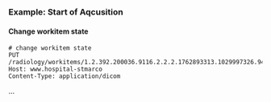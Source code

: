 ### Example: Start of Aqcusition

#### Change workitem state
```http
# change workitem state
PUT /radiology/workitems/1.2.392.200036.9116.2.2.2.1762893313.1029997326.945873/state
Host: www.hospital-stmarco
Content-Type: application/dicom
```

...

